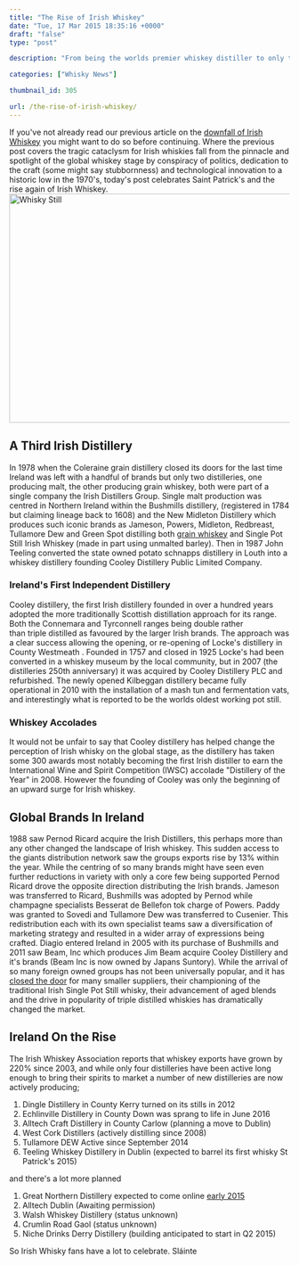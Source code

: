 ```yaml
---
title: "The Rise of Irish Whiskey"
date: "Tue, 17 Mar 2015 18:35:16 +0000"
draft: "false"
type: "post"

description: "From being the worlds premier whiskey distiller to only two distilleries by 1978 Irish whiskey has a long way to go before it retakes the global stage but the with growth in double figures and new distilleries on the horizon Irish whiskey fans have a lot to celebrate. Find out more with Uisce Beatha"

categories: ["Whisky News"]

thumbnail_id: 305

url: /the-rise-of-irish-whiskey/
---
```


If you've not already read our previous article on the <a href="http://uiscebeatha.co.uk/the-downfall-of-irish-whiskey/" title="The Downfall of Irish Whiskey">downfall of Irish Whiskey</a> you might want to do so before continuing. Where the previous post covers the tragic cataclysm for Irish whiskies fall from the pinnacle and spotlight of the global whiskey stage by conspiracy of politics, dedication to the craft (some might say stubbornness) and technological innovation to a historic low in the 1970's, today's post celebrates Saint Patrick's and the rise again of Irish Whiskey.
<span class="centre"><img src="http://assets.coolhunting.com/coolhunting/mt_asset_cache/2014/03/Redbreast-WashStill-thumb-620x411-77188.jpg" width="620" height="411" alt="Whisky Still" class=" aligncenter" /></span>
<h2>A Third Irish Distillery</h2>
In 1978 when the <span>Coleraine grain distillery closed its doors for the last time Ireland was left with a handful of brands but only two distilleries, one producing malt, the other producing grain whiskey, both were part of a single company the Irish Distillers Group. </span>
<span>Single malt production was centred in Northern Ireland within the Bushmills distillery, (registered in 1784 but claiming lineage back to 1608) and the </span><span>New Midleton Distillery which produces such iconic brands as Jameson, Powers, Midleton, Redbreast, Tullamore Dew and Green Spot distilling both <a href="http://uiscebeatha.co.uk/continuous-still-vs-pot-still/" title="Continuous Still Vs. Pot Still">grain whiskey</a> and Single Pot Still Irish Whiskey (made in part using unmalted barley). </span>Then in 1987 John Teeling converted the s<span>tate owned potato schnapps distillery in Louth into a whiskey distillery founding Cooley Distillery Public Limited Company.</span>
<h3>Ireland's First Independent Distillery</h3>
<span>Cooley distillery, the first Irish distillery founded in over a hundred years adopted the more traditionally Scottish distillation approach for its range. Both the Connemara and Tyrconnell ranges being double rather than triple distilled as favoured by the larger Irish brands. The approach was a clear success allowing the opening, or re-opening of </span>Locke's distillery in County Westmeath . Founded in <span>1757 and closed in 1925 Locke's had been converted in a whiskey museum by the local community, but in 2007 (the distilleries 250th anniversary) it was acquired by Cooley Distillery PLC and refurbished. </span>The newly opened Kilbeggan distillery became fully operational in 2010 <span>with the installation of a mash tun and fermentation vats, and interestingly what is reported to be the worlds oldest working pot still. </span>
<h3>Whiskey Accolades</h3>
It would not be unfair to say that Cooley distillery has helped change the perception of Irish whisky on the global stage, as the distillery has taken some 300 awards most notably becoming the first Irish distiller to earn the International Wine and Spirit Competition (IWSC) accolade "Distillery of the Year" in 2008. However the founding of Cooley was only the beginning of an upward surge for Irish whiskey.
<h2>Global Brands In Ireland</h2>
1988 saw Pernod Ricard acquire the Irish Distillers, this perhaps more than any other changed the landscape of Irish whiskey. This sudden access to the giants distribution network saw the groups exports rise by 13% within the year. While the centring of so many brands might have seen even further reductions in variety with only a core few being supported Pernod Ricard drove the opposite direction distributing the Irish brands. Jameson was transferred to Ricard, Bushmills was adopted by Pernod while champagne specialists Besserat de Bellefon tok charge of Powers. Paddy was granted to Sovedi and Tullamore Dew was transferred to Cusenier. This redistribution each with its own specialist teams saw a diversification of marketing strategy and resulted in a wider array of expressions being crafted.
Diagio entered Ireland in 2005 with its purchase of Bushmills and 2011 saw Beam, Inc which produces Jim Beam acquire Cooley Distillery and it's brands (Beam Inc is now owned by Japans Suntory). While the arrival of so many foreign owned groups has not been universally popular, and it has <a href="http://www.independent.ie/business/irish/lord-henry-furious-as-beam-cuts-off-whiskey-supplies-26842168.html">closed the door</a> for many smaller suppliers, their championing of the traditional Irish Single Pot Still whisky, their advancement of aged blends and the drive in popularity of triple distilled whiskies has dramatically changed the market.
<h2>Ireland On the Rise</h2>
<span>The Irish Whiskey Association reports that whiskey exports have grown by 220% since 2003, and while only four distilleries have been active long enough to bring their spirits to market a number of new </span>distilleries are now actively producing;
<ol>
 	<li>Dingle Distillery in County Kerry turned on its stills in 2012</li>
 	<li>Echlinville Distillery in County Down was sprang to life in June 2016</li>
 	<li>Alltech Craft Distillery in County Carlow (planning a move to Dublin)</li>
 	<li>West Cork Distillers (actively distilling since 2008)</li>
 	<li>Tullamore DEW Active since September 2014</li>
 	<li>Teeling Whiskey Distillery in Dublin (expected to barrel its first whisky St Patrick's 2015)</li>
</ol>
and there's a lot more planned
<ol>
 	<li>Great Northern Distillery expected to come online <a href="http://cantorfitzgerald.ie/documents/EIIS_GreatNorthernDistillery.pdf">early 2015</a></li>
 	<li>Alltech Dublin (Awaiting permission)</li>
 	<li>Walsh Whiskey Distillery (status unknown)</li>
 	<li>Crumlin Road Gaol<span> (status unknown)</span></li>
 	<li>Niche Drinks Derry Distillery (building anticipated to start in Q2 2015)</li>
</ol>
So Irish Whisky fans have a lot to celebrate.
Sláinte
